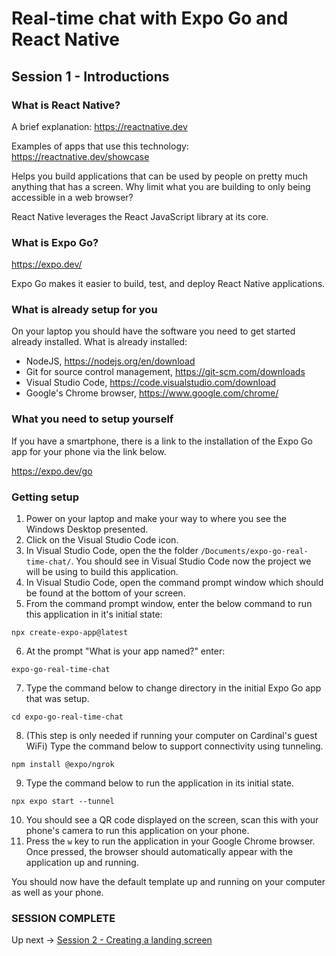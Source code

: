 # Real-time chat with Expo Go and React Native
## Session 1 - Introductions

### What is React Native?
A brief explanation: 
https://reactnative.dev

Examples of apps that use this technology: 
https://reactnative.dev/showcase

Helps you build applications that can be used by people on pretty much anything that has a screen. Why limit what you are building to only being accessible in a web browser?

React Native leverages the React JavaScript library at its core.

### What is Expo Go?
https://expo.dev/

Expo Go makes it easier to build, test, and deploy React Native applications.  

### What is already setup for you
On your laptop you should have the software you need to get started already installed.
What is already installed:
- NodeJS, https://nodejs.org/en/download
- Git for source control management, https://git-scm.com/downloads
- Visual Studio Code, https://code.visualstudio.com/download
- Google's Chrome browser, https://www.google.com/chrome/

### What you need to setup yourself
If you have a smartphone, there is a link to the installation of the Expo Go app for your phone via the link below.

https://expo.dev/go

### Getting setup
1. Power on your laptop and make your way to where you see the Windows Desktop presented.
2. Click on the Visual Studio Code icon.
3. In Visual Studio Code, open the the folder `/Documents/expo-go-real-time-chat/`.  You should see in Visual Studio Code now the project we will be using to build this application.
4. In Visual Studio Code, open the command prompt window which should be found at the bottom of your screen.
5. From the command prompt window, enter the below command to run this application in it's initial state:
```
npx create-expo-app@latest
```
6. At the prompt "What is your app named?" enter:
```
expo-go-real-time-chat
```
7. Type the command below to change directory in the initial Expo Go app that was setup.
```
cd expo-go-real-time-chat
```
8. (This step is only needed if running your computer on Cardinal's guest WiFi) Type the command below to support connectivity using tunneling.
```
npm install @expo/ngrok
```
9. Type the command below to run the application in its initial state.
```
npx expo start --tunnel
```
10. You should see a QR code displayed on the screen, scan this with your phone's camera to run this application on your phone.
11. Press the `w` key to run the application in your Google Chrome browser.  Once pressed, the browser should automatically appear with the application up and running.

You should now have the default template up and running on your computer as well as your phone.

### SESSION COMPLETE

Up next -> [Session 2 - Creating a landing screen](session-2-landing-screen.md)
